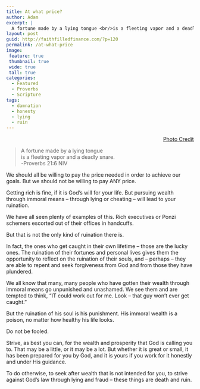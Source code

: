 ```yaml
---
title: At what price?
author: Adam
excerpt: |
  A fortune made by a lying tongue <br/>is a fleeting vapor and a deadly snare.<br/> &mdash; Proverbs 21:6 NIV
layout: post
guid: http://faithfilledfinance.com/?p=120
permalink: /at-what-price
image:
 feature: true
 thumbnail: true
 wide: true
 tall: true
categories:
  - Featured
  - Proverbs
  - Scripture
tags:
  - damnation
  - honesty
  - lying
  - ruin
---
```

<p style="text-align: right;">
  <a href="http://commons.wikimedia.org/wiki/File:Bonfire_inferno.jpg">Photo Credit</a>
</p>

> A fortune made by a lying tongue  
> is a fleeting vapor and a deadly snare.  
> -Proverbs 21:6 NIV

We should all be willing to pay the price needed in order to achieve our goals. But we should not be willing to pay ANY price.

Getting rich is fine, if it is God&rsquo;s will for your life. But pursuing wealth through immoral means &#8211; through lying or cheating &#8211; will lead to your ruination.

We have all seen plenty of examples of this. Rich executives or Ponzi schemers escorted out of their offices in handcuffs.

But that is not the only kind of ruination there is.

In fact, the ones who get caught in their own lifetime &#8211; those are the lucky ones. The ruination of their fortunes and personal lives gives them the opportunity to reflect on the ruination of their souls, and &#8211; perhaps &#8211; they are able to repent and seek forgiveness from God and from those they have plundered.

We all know that many, many people who have gotten their wealth through immoral means go unpunished and unashamed. We see them and are tempted to think, &ldquo;IT could work out for me. Look &#8211; that guy won&rsquo;t ever get caught.&rdquo;

But the ruination of his soul is his punishment. His immoral wealth is a poison, no matter how healthy his life looks.

Do not be fooled.

Strive, as best you can, for the wealth and prosperity that God is calling you to. That may be a little, or it may be a lot. But whether it is great or small, it has been prepared for you by God, and it is yours if you work for it honestly and under His guidance.

To do otherwise, to seek after wealth that is not intended for you, to strive against God&rsquo;s law through lying and fraud &#8211; these things are death and ruin.

